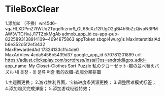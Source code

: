 # TileBoxClear

1.添加id
    （不换）wr45d6-vgJHLXDPmZ7tWUq2TpqeRrzrxr9_GL68cXz12PJgO2gBi4h6bZzQivpN6PMAW3VTCHvJJ17TZbkMgAb
    admob_app_id   ca-app-pub-8225893138914109~4694875863
    appToken    sbqpi4wurg1s
    MaxInterstitialAd	b6e352d5f2ef3432	
    MaxRewardedAd	17324133c1fc4de0	
    MaxAdView	4cda5456b5439d37
    google_app_id   570781201899
    url: https://adjust.clicksplay.com/sortdress/install?os=android&gps_adid=
    app_name:
        My Closet-Clothes Sort Puzzle
        私のクローゼット-服の並べ替えパズル
        내 옷장 - 옷 분류 퍼즐
        我的衣櫃-衣服分類拼圖


1.主题图更换；
2.游戏胜利界面，宝箱进度条资源更换；
3.调整困难模式标签；
4.添加购买完成弹窗；
5.添加游戏经验特效；